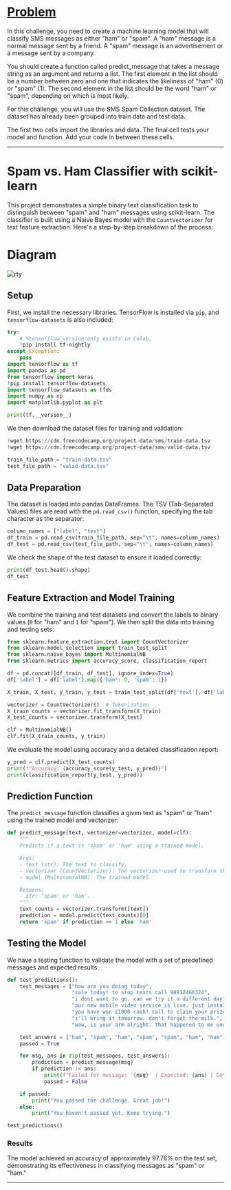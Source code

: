 # [Problem](https://www.freecodecamp.org/learn/machine-learning-with-python/machine-learning-with-python-projects/neural-network-sms-text-classifier)

In this challenge, you need to create a machine learning model that will classify SMS messages as either "ham" or "spam". A "ham" message is a normal message sent by a friend. A "spam" message is an advertisement or a message sent by a company.

You should create a function called predict_message that takes a message string as an argument and returns a list. The first element in the list should be a number between zero and one that indicates the likeliness of "ham" (0) or "spam" (1). The second element in the list should be the word "ham" or "spam", depending on which is most likely.

For this challenge, you will use the SMS Spam Collection dataset. The dataset has already been grouped into train data and test data.

The first two cells import the libraries and data. The final cell tests your model and function. Add your code in between these cells.



---

# Spam vs. Ham Classifier with scikit-learn

This project demonstrates a simple binary text classification task to distinguish between "spam" and "ham" messages using scikit-learn. The classifier is built using a Naive Bayes model with the `CountVectorizer` for text feature extraction. Here's a step-by-step breakdown of the process:

# Diagram

![rty](https://github.com/KnEl1a/Deep_Learning_with_Tensorflow_and_sklearn_fccamp/blob/main/Scikitlearn%20Binomial%20Classifier/diagram%20c%20N.png?raw=true)

## Setup

First, we install the necessary libraries. TensorFlow is installed via `pip`, and `tensorflow-datasets` is also included:

```python
try:
    # %tensorflow_version only exists in Colab.
    !pip install tf-nightly
except Exception:
    pass
import tensorflow as tf
import pandas as pd
from tensorflow import keras
!pip install tensorflow-datasets
import tensorflow_datasets as tfds
import numpy as np
import matplotlib.pyplot as plt

print(tf.__version__)
```

We then download the dataset files for training and validation:

```python
!wget https://cdn.freecodecamp.org/project-data/sms/train-data.tsv
!wget https://cdn.freecodecamp.org/project-data/sms/valid-data.tsv

train_file_path = "train-data.tsv"
test_file_path = "valid-data.tsv"
```

## Data Preparation

The dataset is loaded into pandas DataFrames. The TSV (Tab-Separated Values) files are read with the `pd.read_csv()` function, specifying the tab character as the separator:

```python
column_names = ["label", "text"]
df_train = pd.read_csv(train_file_path, sep="\t", names=column_names)
df_test = pd.read_csv(test_file_path, sep="\t", names=column_names)
```

We check the shape of the test dataset to ensure it loaded correctly:

```python
print(df_test.head().shape)
df_test
```

## Feature Extraction and Model Training

We combine the training and test datasets and convert the labels to binary values (`0` for "ham" and `1` for "spam"). We then split the data into training and testing sets:

```python
from sklearn.feature_extraction.text import CountVectorizer
from sklearn.model_selection import train_test_split
from sklearn.naive_bayes import MultinomialNB
from sklearn.metrics import accuracy_score, classification_report

df = pd.concat([df_train, df_test], ignore_index=True)
df['label'] = df['label'].map({'ham': 0, 'spam': 1})

X_train, X_test, y_train, y_test = train_test_split(df['text'], df['label'], test_size=0.2, random_state=42)

vectorizer = CountVectorizer()  # Tokenization
X_train_counts = vectorizer.fit_transform(X_train)
X_test_counts = vectorizer.transform(X_test)

clf = MultinomialNB()
clf.fit(X_train_counts, y_train)
```

We evaluate the model using accuracy and a detailed classification report:

```python
y_pred = clf.predict(X_test_counts)
print(f"Accuracy: {accuracy_score(y_test, y_pred)}")
print(classification_report(y_test, y_pred))
```

## Prediction Function

The `predict_message` function classifies a given text as "spam" or "ham" using the trained model and vectorizer:

```python
def predict_message(text, vectorizer=vectorizer, model=clf):
    """
    Predicts if a text is 'spam' or 'ham' using a trained model.

    Args:
    - text (str): The text to classify.
    - vectorizer (CountVectorizer): The vectorizer used to transform the text.
    - model (MultinomialNB): The trained model.

    Returns:
    - str: 'spam' or 'ham'.
    """
    text_counts = vectorizer.transform([text])
    prediction = model.predict(text_counts)[0]
    return 'spam' if prediction == 1 else 'ham'
```

## Testing the Model

We have a testing function to validate the model with a set of predefined messages and expected results:

```python
def test_predictions():
    test_messages = ["how are you doing today",
                     "sale today! to stop texts call 98912460324",
                     "i dont want to go. can we try it a different day? available sat",
                     "our new mobile video service is live. just install on your phone to start watching.",
                     "you have won £1000 cash! call to claim your prize.",
                     "i'll bring it tomorrow. don't forget the milk.",
                     "wow, is your arm alright. that happened to me one time too"]

    test_answers = ["ham", "spam", "ham", "spam", "spam", "ham", "ham"]
    passed = True

    for msg, ans in zip(test_messages, test_answers):
        prediction = predict_message(msg)
        if prediction != ans:
            print(f"Failed for message: '{msg}' | Expected: {ans} | Got: {prediction}")
            passed = False

    if passed:
        print("You passed the challenge. Great job!")
    else:
        print("You haven't passed yet. Keep trying.")

test_predictions()
```

### Results

The model achieved an accuracy of approximately 97.76% on the test set, demonstrating its effectiveness in classifying messages as "spam" or "ham."

---
